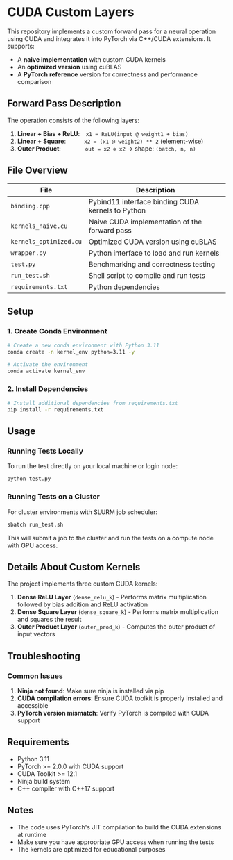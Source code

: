 # CUDA Custom Layers
This repository implements a custom forward pass for a neural operation using CUDA and integrates it into PyTorch via C++/CUDA extensions. It supports:

- A **naive implementation** with custom CUDA kernels  
- An **optimized version** using cuBLAS  
- A **PyTorch reference** version for correctness and performance comparison  

## Forward Pass Description

The operation consists of the following layers:

1. **Linear + Bias + ReLU**: `x1 = ReLU(input @ weight1 + bias)`  
2. **Linear + Square**:   `x2 = (x1 @ weight2) ** 2` (element-wise)  
3. **Outer Product**:    `out = x2 ⊗ x2` → shape: `(batch, n, n)`

## File Overview

| File                   | Description                                       |
|------------------------|---------------------------------------------------|
| `binding.cpp`          | Pybind11 interface binding CUDA kernels to Python |
| `kernels_naive.cu`     | Naive CUDA implementation of the forward pass     |
| `kernels_optimized.cu` | Optimized CUDA version using cuBLAS               |
| `wrapper.py`           | Python interface to load and run kernels          |
| `test.py`              | Benchmarking and correctness testing              |
| `run_test.sh`          | Shell script to compile and run tests             |
| `requirements.txt`     | Python dependencies                               |

## Setup

### 1. Create Conda Environment

```bash
# Create a new conda environment with Python 3.11
conda create -n kernel_env python=3.11 -y

# Activate the environment
conda activate kernel_env
```

### 2. Install Dependencies 

```bash
# Install additional dependencies from requirements.txt
pip install -r requirements.txt
```

## Usage

### Running Tests Locally

To run the test directly on your local machine or login node:

```bash
python test.py
```

### Running Tests on a Cluster

For cluster environments with SLURM job scheduler:

```bash
sbatch run_test.sh
```

This will submit a job to the cluster and run the tests on a compute node with GPU access.

## Details About Custom Kernels

The project implements three custom CUDA kernels:

1. **Dense ReLU Layer** (`dense_relu_k`) - Performs matrix multiplication followed by bias addition and ReLU activation
2. **Dense Square Layer** (`dense_square_k`) - Performs matrix multiplication and squares the result
3. **Outer Product Layer** (`outer_prod_k`) - Computes the outer product of input vectors

## Troubleshooting

### Common Issues

1. **Ninja not found**: Make sure ninja is installed via pip
2. **CUDA compilation errors**: Ensure CUDA toolkit is properly installed and accessible
3. **PyTorch version mismatch**: Verify PyTorch is compiled with CUDA support

## Requirements

- Python 3.11
- PyTorch >= 2.0.0 with CUDA support
- CUDA Toolkit >= 12.1
- Ninja build system
- C++ compiler with C++17 support

## Notes

- The code uses PyTorch's JIT compilation to build the CUDA extensions at runtime
- Make sure you have appropriate GPU access when running the tests
- The kernels are optimized for educational purposes


